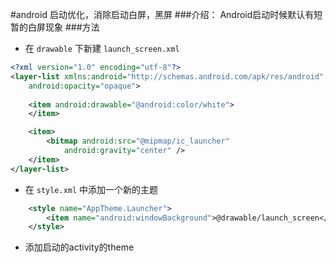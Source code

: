 #android 启动优化，消除启动白屏，黑屏
###介绍：
    Android启动时候默认有短暂的白屏现象
###方法
* 在 `drawable` 下新建 `launch_screen.xml` 

```xml
<?xml version="1.0" encoding="utf-8"?>
<layer-list xmlns:android="http://schemas.android.com/apk/res/android"
    android:opacity="opaque">
    
    <item android:drawable="@android:color/white">
    </item>

    <item>
        <bitmap android:src="@mipmap/ic_launcher"
            android:gravity="center" />
    </item>
</layer-list>

```

* 在 `style.xml` 中添加一个新的主题

```xml
    <style name="AppTheme.Launcher">
        <item name="android:windowBackground">@drawable/launch_screen</item>
    </style>
```
* 添加启动的activity的theme


